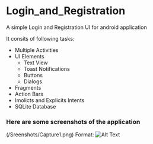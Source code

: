 # Login_and_Registration
A simple Login and Registration UI for android application

It consits of following tasks:
* Multiple Activities
* UI Elements
  * Text View
  * Toast Notifications
  * Buttons
  * Dialogs
* Fragments
* Action Bars
* Imolicts and Explicits Intents
* SQLite Database

### Here are some screenshots of the application ###

(/Sreenshots/Capture1.png)
Format: ![Alt Text](url)
